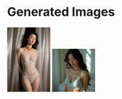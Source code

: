 # Generated Images



<img src="2025_08_26_01.webp" width="100"/> <img src="2025_08_26_02.webp" width="100"/>